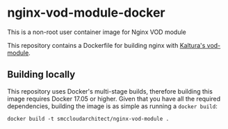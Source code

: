 nginx-vod-module-docker
=======================
This is a non-root user container image for Nginx VOD module 

This repository contains a Dockerfile for building nginx with [Kaltura's
vod-module](https://github.com/kaltura/nginx-vod-module).

Building locally
----------------

This repository uses Docker's multi-stage builds, therefore building this image
requires Docker 17.05 or higher. Given that you have all the required
dependencies, building the image is as simple as running a ``docker build``:

```
docker build -t smccloudarchitect/nginx-vod-module .
```
